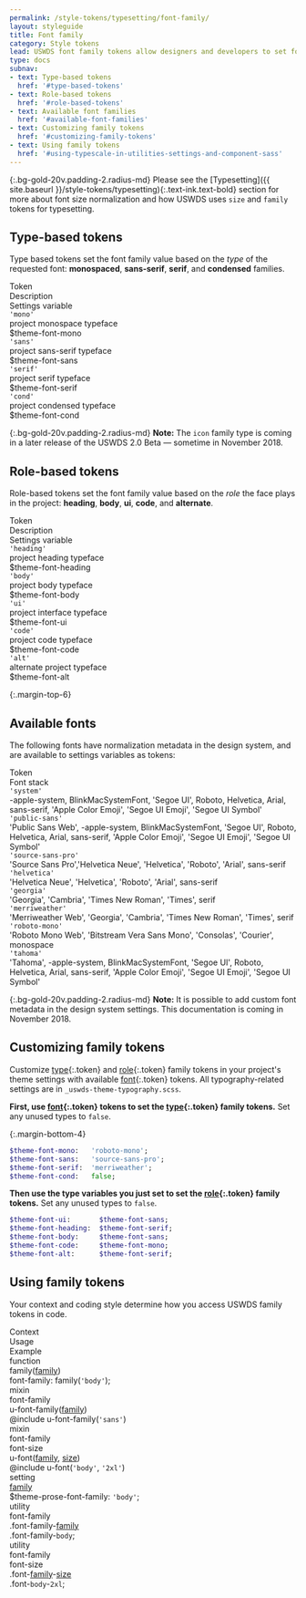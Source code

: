 ```yaml
---
permalink: /style-tokens/typesetting/font-family/
layout: styleguide
title: Font family
category: Style tokens
lead: USWDS font family tokens allow designers and developers to set font family either by the type of font or the role the font plays in the design.
type: docs
subnav:
- text: Type-based tokens
  href: '#type-based-tokens'
- text: Role-based tokens
  href: '#role-based-tokens'
- text: Available font families
  href: '#available-font-families'
- text: Customizing family tokens
  href: '#customizing-family-tokens'
- text: Using family tokens
  href: '#using-typescale-in-utilities-settings-and-component-sass'
---
```


{:.bg-gold-20v.padding-2.radius-md}
Please see the [Typesetting]({{ site.baseurl }}/style-tokens/typesetting){:.text-ink.text-bold} section for more about font size normalization and how USWDS uses `size` and `family` tokens for typesetting.

## Type-based tokens
Type based tokens set the font family value based on the _type_ of the requested font: **monospaced**, **sans-serif**, **serif**, and **condensed** families.

<div class="bg-white radius-md border padding-x-2 padding-top-1 padding-bottom-2px">
  <div class="grid-row grid-gap flex-align-center margin-bottom-2 padding-bottom-1 border-bottom-2px text-bold">
    <div class="grid-col-2 text-700 font-sans-1">Token</div>
    <div class="grid-col-4 text-700 font-sans-1">Description</div>
    <div class="grid-col-fill text-700 font-sans-1">Settings variable</div>
  </div>
  <div class="grid-row grid-gap flex-align-center padding-bottom-2 margin-bottom-2 border-bottom border-gray-10">
    <div class="grid-col-2 font-sans-3"><code>'mono'</code></div>
    <div class="grid-col-4 font-sans-3">project monospace typeface</div>
    <div class="grid-col-fill font-mono-3">$theme-font-mono</div>
  </div>
  <div class="grid-row grid-gap flex-align-center padding-bottom-2 margin-bottom-2 border-bottom border-gray-10">
    <div class="grid-col-2 font-sans-3"><code>'sans'</code></div>
    <div class="grid-col-4 font-sans-3">project sans-serif typeface</div>
    <div class="grid-col-fill font-mono-3">$theme-font-sans</div>
  </div>
  <div class="grid-row grid-gap flex-align-center padding-bottom-2 margin-bottom-2 border-bottom border-gray-10">
    <div class="grid-col-2 font-sans-3"><code>'serif'</code></div>
    <div class="grid-col-4 font-sans-3">project serif typeface</div>
    <div class="grid-col-fill font-mono-3">$theme-font-serif</div>
  </div>
  <div class="grid-row grid-gap flex-align-center padding-bottom-2">
    <div class="grid-col-2 font-sans-3"><code>'cond'</code></div>
    <div class="grid-col-4 font-sans-3">project condensed typeface</div>
    <div class="grid-col-fill font-mono-3">$theme-font-cond</div>
  </div>
</div>

{:.bg-gold-20v.padding-2.radius-md}
**Note:** The `icon` family type is coming in a later release of the USWDS 2.0 Beta — sometime in November 2018.

## Role-based tokens
Role-based tokens set the font family value based on the _role_ the face plays in the project: **heading**, **body**, **ui**, **code**, and **alternate**.

<div class="bg-white radius-md border padding-x-2 padding-top-1 padding-bottom-2px">
  <div class="grid-row grid-gap flex-align-center margin-bottom-2 padding-bottom-1 border-bottom-2px text-bold">
    <div class="grid-col-2 text-700 font-sans-1">Token</div>
    <div class="grid-col-4 text-700 font-sans-1">Description</div>
    <div class="grid-col-fill text-700 font-sans-1">Settings variable</div>
  </div>
  <div class="grid-row grid-gap flex-align-center padding-bottom-2 margin-bottom-2 border-bottom border-gray-10">
    <div class="grid-col-2 font-sans-3"><code>'heading'</code></div>
    <div class="grid-col-4 font-sans-3">project heading typeface</div>
    <div class="grid-col-fill font-mono-3">$theme-font-heading</div>
  </div>
  <div class="grid-row grid-gap flex-align-center padding-bottom-2 margin-bottom-2 border-bottom border-gray-10">
    <div class="grid-col-2 font-sans-3"><code>'body'</code></div>
    <div class="grid-col-4 font-sans-3">project body typeface</div>
    <div class="grid-col-fill font-mono-3">$theme-font-body</div>
  </div>
  <div class="grid-row grid-gap flex-align-center padding-bottom-2 margin-bottom-2 border-bottom border-gray-10">
    <div class="grid-col-2 font-sans-3"><code>'ui'</code></div>
    <div class="grid-col-4 font-sans-3">project interface typeface</div>
    <div class="grid-col-fill font-mono-3">$theme-font-ui</div>
  </div>
  <div class="grid-row grid-gap flex-align-center padding-bottom-2 margin-bottom-2 border-bottom border-gray-10">
    <div class="grid-col-2 font-sans-3"><code>'code'</code></div>
    <div class="grid-col-4 font-sans-3">project code typeface</div>
    <div class="grid-col-fill font-mono-3">$theme-font-code</div>
  </div>
  <div class="grid-row grid-gap flex-align-center padding-bottom-2">
    <div class="grid-col-2 font-sans-3"><code>'alt'</code></div>
    <div class="grid-col-4 font-sans-3">alternate project typeface</div>
    <div class="grid-col-fill font-mono-3">$theme-font-alt</div>
  </div>
</div>

{:.margin-top-6}
## Available fonts
The following fonts have normalization metadata in the design system, and are available to settings variables as tokens:

<div class="bg-white radius-md border padding-x-2 padding-top-1 padding-bottom-2px">
  <div class="grid-row grid-gap flex-align-center margin-bottom-2 padding-bottom-1 border-bottom-2px text-bold">
    <div class="grid-col-3 text-700 font-sans-1">Token</div>
    <div class="grid-col-fill text-700 font-sans-1">Font stack</div>
  </div>
  <div class="grid-row grid-gap flex-align-center padding-bottom-2 margin-bottom-2 border-bottom border-gray-10 margin-top-2">
    <div class="grid-col-3 font-sans-3"><code>'system'</code></div>
    <div class="grid-col-fill font-mono-3">-apple-system, BlinkMacSystemFont, 'Segoe UI', Roboto, Helvetica, Arial, sans-serif, 'Apple Color Emoji', 'Segoe UI Emoji', 'Segoe UI Symbol'</div>
  </div>
  <div class="grid-row grid-gap flex-align-center padding-bottom-2 margin-bottom-2 border-bottom border-gray-10 margin-top-2">
    <div class="grid-col-3 font-sans-3"><code>'public-sans'</code></div>
    <div class="grid-col-fill font-mono-3">'Public Sans Web', -apple-system, BlinkMacSystemFont, 'Segoe UI', Roboto, Helvetica, Arial, sans-serif, 'Apple Color Emoji', 'Segoe UI Emoji', 'Segoe UI Symbol'</div>
  </div>
  <div class="grid-row grid-gap flex-align-center padding-bottom-2 margin-bottom-2 border-bottom border-gray-10 margin-top-2">
    <div class="grid-col-3 font-sans-3"><code>'source-sans-pro'</code></div>
    <div class="grid-col-fill font-mono-3">'Source Sans Pro','Helvetica Neue', 'Helvetica', 'Roboto', 'Arial', sans-serif</div>
  </div>
  <div class="grid-row grid-gap flex-align-center padding-bottom-2 margin-bottom-2 border-bottom border-gray-10 margin-top-2">
    <div class="grid-col-3 font-sans-3"><code>'helvetica'</code></div>
    <div class="grid-col-fill font-mono-3">'Helvetica Neue', 'Helvetica', 'Roboto', 'Arial', sans-serif</div>
  </div>
  <div class="grid-row grid-gap flex-align-center padding-bottom-2 margin-bottom-2 border-bottom border-gray-10 margin-top-2">
    <div class="grid-col-3 font-sans-3"><code>'georgia'</code></div>
    <div class="grid-col-fill font-mono-3">'Georgia', 'Cambria', 'Times New Roman', 'Times', serif</div>
  </div>
  <div class="grid-row grid-gap flex-align-center padding-bottom-2 margin-bottom-2 border-bottom border-gray-10 margin-top-2">
    <div class="grid-col-3 font-sans-3"><code>'merriweather'</code></div>
    <div class="grid-col-fill font-mono-3">'Merriweather Web', 'Georgia', 'Cambria', 'Times New Roman', 'Times', serif</div>
  </div>
  <div class="grid-row grid-gap flex-align-center padding-bottom-2 margin-bottom-2 border-bottom border-gray-10 margin-top-2">
    <div class="grid-col-3 font-sans-3"><code>'roboto-mono'</code></div>
    <div class="grid-col-fill font-mono-3">'Roboto Mono Web', 'Bitstream Vera Sans Mono', 'Consolas', 'Courier', monospace</div>
  </div>
  <div class="grid-row grid-gap flex-align-center padding-bottom-2 margin-top-2">
    <div class="grid-col-3 font-sans-3"><code>'tahoma'</code></div>
    <div class="grid-col-fill font-mono-3">'Tahoma', -apple-system, BlinkMacSystemFont, 'Segoe UI', Roboto, Helvetica, Arial, sans-serif, 'Apple Color Emoji', 'Segoe UI Emoji', 'Segoe UI Symbol'</div>
  </div>
</div>

{:.bg-gold-20v.padding-2.radius-md}
**Note:** It is possible to add custom font metadata in the design system settings. This documentation is coming in November 2018.

## Customizing family tokens
Customize [type](#0){:.token} and [role](#0){:.token} family tokens in your project's theme settings with available [font](#0){:.token} tokens. All typography-related settings are in `_uswds-theme-typography.scss`.

**First, use [font](#0){:.token} tokens to set the [type](#0){:.token} family tokens.** Set any unused types to `false`.

{:.margin-bottom-4}
```sass
$theme-font-mono:   'roboto-mono';
$theme-font-sans:   'source-sans-pro';
$theme-font-serif:  'merriweather';
$theme-font-cond:   false;
```

**Then use the type variables you just set to set the [role](#0){:.token} family tokens.** Set any unused types to `false`.

```sass
$theme-font-ui:       $theme-font-sans;
$theme-font-heading:  $theme-font-serif;
$theme-font-body:     $theme-font-sans;
$theme-font-code:     $theme-font-mono;
$theme-font-alt:      $theme-font-serif;
```

## Using family tokens
Your context and coding style determine how you access USWDS family tokens in code.


<div class="bg-white radius-md border padding-x-2 padding-top-1 padding-bottom-2px">
  <div class="grid-row grid-gap flex-align-center margin-bottom-1 padding-bottom-1 border-bottom-2px text-bold">
    <div class="grid-col-2 text-700 font-sans-1">Context</div>
    <div class="grid-col-5 text-700 font-sans-1">Usage</div>
    <div class="grid-col-5 text-700 font-sans-1">Example</div>
  </div>
  <div class="grid-row grid-gap flex-align-center padding-bottom-1 margin-bottom-1 border-bottom border-gray-10 font-mono-3">
    <div class="grid-col-2 text-bold font-sans-3">function
    </div>
    <div class="grid-col-5">family(<a href="{{ site.baseurl }}/style-tokens/typesetting/font-family/" class="token">family</a>)</div>
    <div class="grid-col-5">font-family: family(<code>'body'</code>);</div>
  </div>
  <div class="grid-row grid-gap flex-align-center padding-bottom-1 margin-bottom-1 border-bottom border-gray-10 font-mono-3">
    <div class="grid-col-2 text-bold font-sans-3">
      mixin<br/>
      <span class="text-normal">font-family</span>
    </div>
    <div class="grid-col-5">u-font-family(<a href="{{ site.baseurl }}/style-tokens/typesetting/font-family/" class="token">family</a>)</div>
    <div class="grid-col-5">@include u-font-family(<code>'sans'</code>)</div>
  </div>
  <div class="grid-row grid-gap flex-align-center padding-bottom-1 margin-bottom-1 border-bottom border-gray-10 font-mono-3">
    <div class="grid-col-2 text-bold font-sans-3">
      mixin<br/>
      <span class="text-normal">font-family</span><br/>
      <span class="text-normal">font-size</span>
    </div>
    <div class="grid-col-5">u-font(<a href="{{ site.baseurl }}/style-tokens/typesetting/font-family/" class="token">family</a>, <a href="{{ site.baseurl }}/style-tokens/typesetting/font-size/" class="token">size</a>)</div>
    <div class="grid-col-5">@include u-font(<code>'body'</code>, <code>'2xl'</code>)</div>
  </div>
  <div class="grid-row grid-gap flex-align-center padding-bottom-1 margin-bottom-1 border-bottom border-gray-10 font-mono-3">
    <div class="grid-col-2 text-bold font-sans-3">setting</div>
    <div class="grid-col-5"><a href="{{ site.baseurl }}/style-tokens/typesetting/font-family/" class="token">family</a></div>
    <div class="grid-col-5">$theme-prose-font-family: <code>'body'</code>;</div>
  </div>
  <div class="grid-row grid-gap flex-align-center padding-bottom-1 margin-bottom-1 border-bottom border-gray-10 font-mono-3">
    <div class="grid-col-2 text-bold font-sans-3">utility<br/>
      <span class="text-normal">font-family</span>
    </div>
    <div class="grid-col-5">.font-family-<a href="{{ site.baseurl }}/style-tokens/typesetting/font-family/" class="token">family</a></div>
    <div class="grid-col-5">.font-family-<code>body</code>;</div>
  </div>
  <div class="grid-row grid-gap flex-align-center padding-bottom-1 border-gray-10 font-mono-3">
    <div class="grid-col-2 text-bold font-sans-3">utility<br/>
      <span class="text-normal">font-family</span><br/>
      <span class="text-normal">font-size</span>
    </div>
    <div class="grid-col-5">.font-<a href="{{ site.baseurl }}/style-tokens/typesetting/font-family/" class="token">family</a>-<a href="{{ site.baseurl }}/style-tokens/typesetting/font-size/" class="token">size</a></div>
    <div class="grid-col-5">.font-<code>body</code>-<code>2xl</code>;</div>
  </div>
</div>
